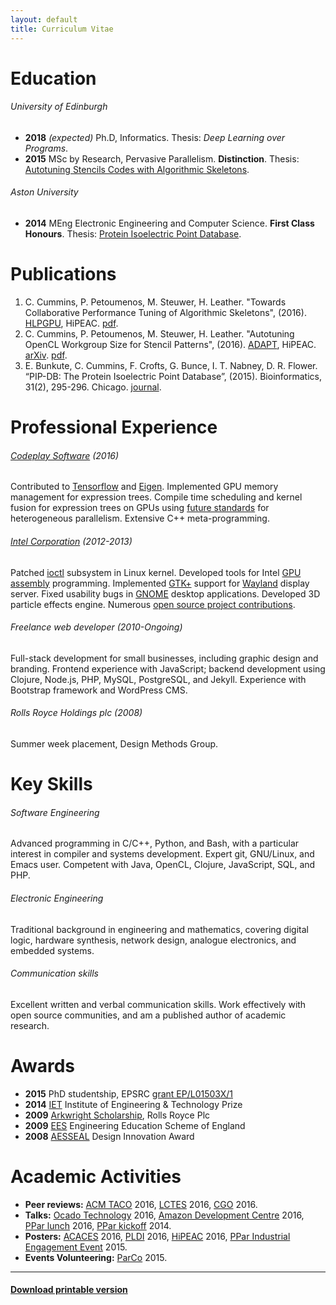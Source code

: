 ```yaml
---
layout: default
title: Curriculum Vitae
---
```


# Education

###### University of Edinburgh

* **2018** *(expected)* Ph.D, Informatics.
  Thesis: *Deep Learning over Programs*.
* **2015** MSc by Research, Pervasive Parallelism.
  **Distinction**.
  Thesis: <a target="_blank" title="Link opens in new window" href="/posts/msc/">Autotuning Stencils Codes with Algorithmic Skeletons</a>.

###### Aston University

* **2014** MEng Electronic Engineering and Computer Science.
  **First Class Honours**.
  Thesis: <a target="_blank" title="Link opens in new window" href="/posts/pip-db/">Protein Isoelectric Point Database</a>.


# Publications

1. C. Cummins, P. Petoumenos, M. Steuwer, H. Leather. "Towards
   Collaborative Performance Tuning of Algorithmic Skeletons",
   (2016). [HLPGPU](https://sites.google.com/site/hlpgpu2016/),
   HiPEAC. <a target="_blank" title="Link opens in new window"
   href="/pub/2016-hlpgpu.pdf">pdf</a>.
1. C. Cummins, P. Petoumenos, M. Steuwer, H. Leather. "Autotuning
   OpenCL Workgroup Size for Stencil Patterns",
   (2016). [ADAPT](http://adapt-workshop.org/index2016.html),
   HiPEAC. [arXiv](http://arxiv.org/abs/1511.02490). <a
   target="_blank" title="Link opens in new window"
   href="/pub/2016-adapt.pdf">pdf</a>.
1. E. Bunkute, C. Cummins, F. Crofts, G. Bunce, I. T. Nabney,
   D. R. Flower.  “PIP-DB: The Protein Isoelectric Point Database”,
   (2015). Bioinformatics, 31(2),
   295-296. Chicago.
   [journal](http://bioinformatics.oxfordjournals.org/content/31/2/295.full?etoc).


# Professional Experience

###### [Codeplay Software](https://www.codeplay.com/) (2016)

Contributed to [Tensorflow](https://www.tensorflow.org/) and
[Eigen](http://eigen.tuxfamily.org/index.php?title=Main_Page). Implemented
GPU memory management for expression trees. Compile time scheduling
and kernel fusion for expression trees on GPUs using
[future standards](https://www.khronos.org/sycl) for heterogeneous
parallelism. Extensive C++ meta-programming.

###### [Intel Corporation](https://01.org/) (2012-2013)

Patched [ioctl](https://en.wikipedia.org/wiki/Ioctl) subsystem in
Linux kernel. Developed tools for Intel
[GPU assembly](https://software.intel.com/en-us/articles/introduction-to-gen-assembly)
programming. Implemented [GTK+](http://www.gtk.org/) support for
[Wayland](https://wayland.freedesktop.org/) display server. Fixed
usability bugs in [GNOME](https://www.gnome.org/) desktop
applications. Developed 3D particle effects engine. Numerous
[open source project contributions](/projects/).

###### Freelance web developer (2010-Ongoing)

Full-stack development for small businesses, including graphic design
and branding. Frontend experience with JavaScript; backend development
using Clojure, Node.js, PHP, MySQL, PostgreSQL, and Jekyll. Experience
with Bootstrap framework and WordPress CMS.

###### Rolls Royce Holdings plc (2008)

Summer week placement, Design Methods Group.


# Key Skills

###### Software Engineering

Advanced programming in C/C++, Python, and Bash, with a particular
interest in compiler and systems development. Expert git, GNU/Linux,
and Emacs user. Competent with Java, OpenCL, Clojure, JavaScript, SQL,
and PHP.

###### Electronic Engineering

Traditional background in engineering and mathematics, covering
digital logic, hardware synthesis, network design, analogue
electronics, and embedded systems.

###### Communication skills

Excellent written and verbal communication skills. Work effectively
with open source communities, and am a published author of academic
research.


# Awards

* **2015** PhD studentship, EPSRC
  [grant EP/L01503X/1](http://gow.epsrc.ac.uk/NGBOViewGrant.aspx?GrantRef=EP/L01503X/1)
* **2014** [IET](http://www.theiet.org/membership/awards/index.cfm)
  Institute of Engineering & Technology Prize
* **2009** [Arkwright Scholarship](http://www.arkwright.org.uk/),
  Rolls Royce Plc
* **2009**
  [EES](http://www.etrust.org.uk/engineering-education-scheme)
  Engineering Education Scheme of England
* **2008** [AESSEAL](http://www.aesseal.co.uk/en)
  Design Innovation Award


# Academic Activities

* **Peer reviews:**
  [ACM TACO](http://taco.acm.org/)
  2016,
  [LCTES](http://lctes16.citi.sinica.edu.tw/)
  2016,
  [CGO](http://cgo.org/cgo2016/)
  2016.
* **Talks:**
  [Ocado Technology](http://www.ocadotechnology.com/)
  2016,
  [Amazon Development Centre](http://www.amazondc.com/)
  2016,
  [PPar lunch](http://pervasiveparallelism.inf.ed.ac.uk/ppar-lunch/)
  2016,
  [PPar kickoff](http://pervasiveparallelism.inf.ed.ac.uk/kick-off/)
  2014.
* **Posters:**
  [ACACES](http://acaces.hipeac.net/2016/)
  2016,
  [PLDI](http://conf.researchr.org/home/pldi-2016)
  2016,
  [HiPEAC](https://www.hipeac.net/2016/prague/)
  2016,
  [PPar Industrial Engagement Event](http://pervasiveparallelism.inf.ed.ac.uk/internal-conference-2015/)
  2015.
* **Events Volunteering:**
  [ParCo](http://www.parco2015.org/home)
  2015.


----

#### <a href="/cv.pdf" target="_blank" title="Link opens in new window">Download printable version</a>
